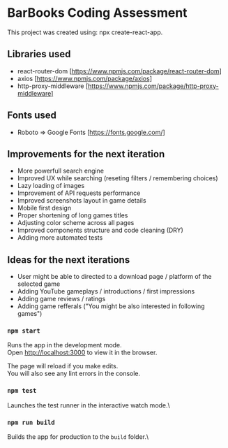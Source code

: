 # BarBooks Coding Assessment

This project was created using: npx create-react-app.

## Libraries used

- react-router-dom [https://www.npmjs.com/package/react-router-dom]
- axios [https://www.npmjs.com/package/axios]
- http-proxy-middleware [https://www.npmjs.com/package/http-proxy-middleware]

## Fonts used

- Roboto => Google Fonts [https://fonts.google.com/]

## Improvements for the next iteration

- More powerfull search engine
- Improved UX while searching (reseting filters / remembering choices)
- Lazy loading of images
- Improvement of API requests performance
- Improved screenshots layout in game details
- Mobile first design
- Proper shortening of long games titles
- Adjusting color scheme across all pages
- Improved components structure and code cleaning (DRY)
- Adding more automated tests

## Ideas for the next iterations

- User might be able to directed to a download page / platform of the selected game
- Adding YouTube gameplays / introductions / first impressions
- Adding game reviews / ratings
- Adding game refferals ("You might be also interested in following games")

### `npm start`

Runs the app in the development mode.\
Open [http://localhost:3000](http://localhost:3000) to view it in the browser.

The page will reload if you make edits.\
You will also see any lint errors in the console.

### `npm test`

Launches the test runner in the interactive watch mode.\

### `npm run build`

Builds the app for production to the `build` folder.\
